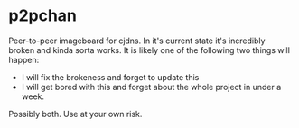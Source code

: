 p2pchan
=======

Peer-to-peer imageboard for cjdns. In it's current state it's incredibly broken and kinda sorta works.
It is likely one of the following two things will happen:

 * I will fix the brokeness and forget to update this
 * I will get bored with this and forget about the whole project in under a week.
 
Possibly both. Use at your own risk.

